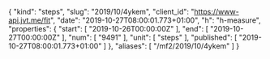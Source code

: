 {
  "kind": "steps",
  "slug": "2019/10/4ykem",
  "client_id": "https://www-api.jvt.me/fit",
  "date": "2019-10-27T08:00:01.773+01:00",
  "h": "h-measure",
  "properties": {
    "start": [
      "2019-10-26T00:00:00Z"
    ],
    "end": [
      "2019-10-27T00:00:00Z"
    ],
    "num": [
      "9491"
    ],
    "unit": [
      "steps"
    ],
    "published": [
      "2019-10-27T08:00:01.773+01:00"
    ]
  },
  "aliases": [
    "/mf2/2019/10/4ykem"
  ]
}
